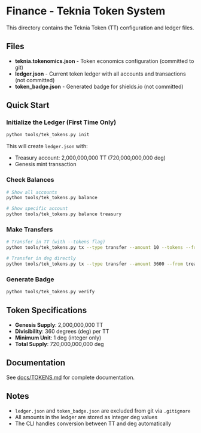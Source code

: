 # Finance - Teknia Token System

This directory contains the Teknia Token (TT) configuration and ledger files.

## Files

- **teknia.tokenomics.json** - Token economics configuration (committed to git)
- **ledger.json** - Current token ledger with all accounts and transactions (not committed)
- **token_badge.json** - Generated badge for shields.io (not committed)

## Quick Start

### Initialize the Ledger (First Time Only)

```bash
python tools/tek_tokens.py init
```

This will create `ledger.json` with:
- Treasury account: 2,000,000,000 TT (720,000,000,000 deg)
- Genesis mint transaction

### Check Balances

```bash
# Show all accounts
python tools/tek_tokens.py balance

# Show specific account
python tools/tek_tokens.py balance treasury
```

### Make Transfers

```bash
# Transfer in TT (with --tokens flag)
python tools/tek_tokens.py tx --type transfer --amount 10 --tokens --from treasury --to user/alice

# Transfer in deg directly
python tools/tek_tokens.py tx --type transfer --amount 3600 --from treasury --to user/bob
```

### Generate Badge

```bash
python tools/tek_tokens.py verify
```

## Token Specifications

- **Genesis Supply**: 2,000,000,000 TT
- **Divisibility**: 360 degrees (deg) per TT
- **Minimum Unit**: 1 deg (integer only)
- **Total Supply**: 720,000,000,000 deg

## Documentation

See [docs/TOKENS.md](../docs/TOKENS.md) for complete documentation.

## Notes

- `ledger.json` and `token_badge.json` are excluded from git via `.gitignore`
- All amounts in the ledger are stored as integer deg values
- The CLI handles conversion between TT and deg automatically
